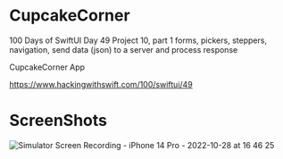 # CupcakeCorner

100 Days of SwiftUI Day 49 
Project 10, part 1
forms, pickers, steppers, navigation, send data (json) to a server and process response

CupcakeCorner App 

https://www.hackingwithswift.com/100/swiftui/49

# ScreenShots

![Simulator Screen Recording - iPhone 14 Pro - 2022-10-28 at 16 46 25](https://user-images.githubusercontent.com/59779189/198747070-11557660-72ab-4c5d-a4f6-d1f3b35f9c2c.gif)

